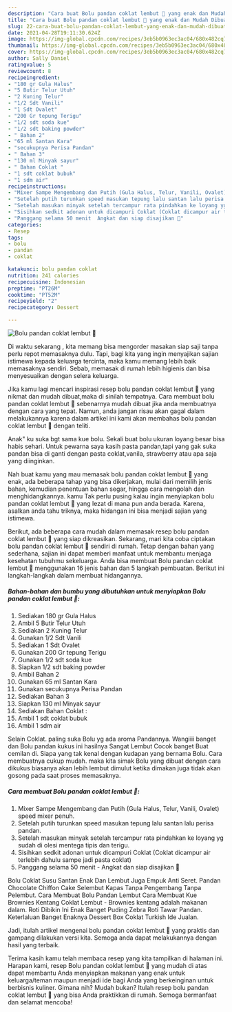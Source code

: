 ```yaml
---
description: "Cara buat Bolu pandan coklat lembut 🥰 yang enak dan Mudah Dibuat"
title: "Cara buat Bolu pandan coklat lembut 🥰 yang enak dan Mudah Dibuat"
slug: 22-cara-buat-bolu-pandan-coklat-lembut-yang-enak-dan-mudah-dibuat
date: 2021-04-28T19:11:30.624Z
image: https://img-global.cpcdn.com/recipes/3eb5b0963ec3ac04/680x482cq70/bolu-pandan-coklat-lembut-🥰-foto-resep-utama.jpg
thumbnail: https://img-global.cpcdn.com/recipes/3eb5b0963ec3ac04/680x482cq70/bolu-pandan-coklat-lembut-🥰-foto-resep-utama.jpg
cover: https://img-global.cpcdn.com/recipes/3eb5b0963ec3ac04/680x482cq70/bolu-pandan-coklat-lembut-🥰-foto-resep-utama.jpg
author: Sally Daniel
ratingvalue: 5
reviewcount: 8
recipeingredient:
- "180 gr Gula Halus"
- "5 Butir Telur Utuh"
- "2 Kuning Telur"
- "1/2 Sdt Vanili"
- "1 Sdt Ovalet"
- "200 Gr tepung Terigu"
- "1/2 sdt soda kue"
- "1/2 sdt baking powder"
- " Bahan 2"
- "65 ml Santan Kara"
- "secukupnya Perisa Pandan"
- " Bahan 3"
- "130 ml Minyak sayur"
- " Bahan Coklat "
- "1 sdt coklat bubuk"
- "1 sdm air"
recipeinstructions:
- "Mixer Sampe Mengembang dan Putih (Gula Halus, Telur, Vanili, Ovalet) speed mixer penuh."
- "Setelah putih turunkan speed masukan tepung lalu santan lalu perisa pandan."
- "Setelah masukan minyak setelah tercampur rata pindahkan ke loyang yg sudah di olesi mentega tipis dan terigu."
- "Sisihkan sedkit adonan untuk dicampuri Coklat (Coklat dicampur air terlebih dahulu sampe jadi pasta coklat)"
- "Panggang selama 50 menit  Angkat dan siap disajikan 🥰"
categories:
- Resep
tags:
- bolu
- pandan
- coklat

katakunci: bolu pandan coklat 
nutrition: 241 calories
recipecuisine: Indonesian
preptime: "PT26M"
cooktime: "PT52M"
recipeyield: "2"
recipecategory: Dessert

---
```



![Bolu pandan coklat lembut 🥰](https://img-global.cpcdn.com/recipes/3eb5b0963ec3ac04/680x482cq70/bolu-pandan-coklat-lembut-🥰-foto-resep-utama.jpg)

Di waktu  sekarang , kita memang bisa mengorder masakan siap saji tanpa perlu repot memasaknya dulu. Tapi, bagi kita yang ingin menyajikan sajian istimewa kepada keluarga tercinta, maka kamu memang lebih baik memasaknya sendiri. Sebab, memasak di rumah lebih higienis dan bisa menyesuaikan dengan selera keluarga.

Jika kamu lagi mencari inspirasi resep bolu pandan coklat lembut 🥰 yang nikmat dan mudah dibuat,maka di sinilah tempatnya. Cara membuat bolu pandan coklat lembut 🥰  sebenarnya mudah dibuat jika anda membuatnya dengan cara yang tepat. Namun, anda jangan risau akan gagal dalam melakukannya 
karena dalam artikel ini kami akan membahas bolu pandan coklat lembut 🥰 dengan teliti.  

Anak&#34; ku suka bgt sama kue bolu. Sekali buat bolu ukuran loyang besar bisa habis sehari. Untuk pewarna saya kasih pasta pandan,tapi yang gak suka pandan bisa di ganti dengan pasta coklat,vanila, strawberry atau apa saja yang diinginkan.

Nah buat kamu yang mau memasak bolu pandan coklat lembut 🥰 yang enak, ada beberapa tahap yang bisa dikerjakan, mulai dari memilih jenis bahan, kemudian penentuan bahan segar, hingga cara mengolah dan menghidangkannya. kamu Tak perlu pusing kalau ingin menyiapkan bolu pandan coklat lembut 🥰 yang lezat di mana pun anda berada. Karena, asalkan anda  tahu triknya, maka hidangan ini bisa menjadi sajian yang istimewa.

Berikut, ada beberapa cara mudah dalam memasak resep bolu pandan coklat lembut 🥰 yang siap dikreasikan. Sekarang, mari kita coba ciptakan bolu pandan coklat lembut 🥰 sendiri di rumah. Tetap dengan bahan yang sederhana, sajian ini dapat memberi manfaat untuk membantu menjaga kesehatan tubuhmu sekeluarga. Anda bisa membuat Bolu pandan coklat lembut 🥰 menggunakan 16 jenis bahan dan 5 langkah pembuatan. Berikut ini langkah-langkah dalam membuat hidangannya.

<!--inarticleads1-->

##### Bahan-bahan dan bumbu yang dibutuhkan untuk menyiapkan Bolu pandan coklat lembut 🥰:

1. Sediakan 180 gr Gula Halus
1. Ambil 5 Butir Telur Utuh
1. Sediakan 2 Kuning Telur
1. Gunakan 1/2 Sdt Vanili
1. Sediakan 1 Sdt Ovalet
1. Gunakan 200 Gr tepung Terigu
1. Gunakan 1/2 sdt soda kue
1. Siapkan 1/2 sdt baking powder
1. Ambil  Bahan 2
1. Gunakan 65 ml Santan Kara
1. Gunakan secukupnya Perisa Pandan
1. Sediakan  Bahan 3
1. Siapkan 130 ml Minyak sayur
1. Sediakan  Bahan Coklat :
1. Ambil 1 sdt coklat bubuk
1. Ambil 1 sdm air


Selain Coklat. paling suka Bolu yg ada aroma Pandannya. Wangiiii banget dan Bolu pandan kukus ini hasilnya Sangat Lembut Cocok banget Buat cemilan di. Siapa yang tak kenal dengan kudapan yang bernama Bolu. Cara membuatnya cukup mudah. maka kita simak Bolu yang dibuat dengan cara dikukus biasanya akan lebih lembut dimulut ketika dimakan juga tidak akan gosong pada saat proses memasaknya. 

<!--inarticleads2-->

##### Cara membuat Bolu pandan coklat lembut 🥰:

1. Mixer Sampe Mengembang dan Putih (Gula Halus, Telur, Vanili, Ovalet) speed mixer penuh.
1. Setelah putih turunkan speed masukan tepung lalu santan lalu perisa pandan.
1. Setelah masukan minyak setelah tercampur rata pindahkan ke loyang yg sudah di olesi mentega tipis dan terigu.
1. Sisihkan sedkit adonan untuk dicampuri Coklat (Coklat dicampur air terlebih dahulu sampe jadi pasta coklat)
1. Panggang selama 50 menit  - Angkat dan siap disajikan 🥰


Bolu Coklat Susu Santan Enak Dan Lembut Juga Empuk Anti Seret. Pandan Chocolate Chiffon Cake Selembut Kapas Tanpa Pengembang Tanpa Pelembut. Cara Membuat Bolu Pandan Lembut Cara Membuat Kue Brownies Kentang Coklat Lembut - Brownies kentang adalah makanan dalam. Roti Dibikin Ini Enak Banget Puding Zebra Roti Tawar Pandan. Keterlaluan Banget Enaknya Dessert Box Coklat Turkish Ide Jualan. 

Jadi, itulah artikel mengenai  bolu pandan coklat lembut 🥰  yang praktis dan gampang dilakukan versi kita. Semoga anda dapat melakukannya dengan hasil yang terbaik. 

Terima kasih kamu telah membaca resep yang kita tampilkan di halaman ini. Harapan kami, resep  Bolu pandan coklat lembut 🥰 yang mudah di atas dapat membantu Anda menyiapkan makanan yang enak untuk keluarga/teman maupun menjadi ide bagi Anda yang berkeinginan untuk berbisnis kuliner. Gimana nih? Mudah bukan? Itulah resep bolu pandan coklat lembut 🥰 yang bisa Anda praktikkan di rumah. Semoga bermanfaat dan selamat mencoba!

